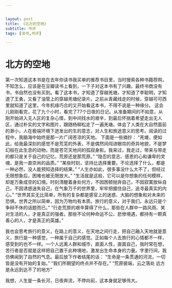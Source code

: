 ```yaml
---


layout: post
title: 《北方的空地》
subtitle: 书评
tags: [读书,书评]

---
```


<head>
    <script src="https://cdn.mathjax.org/mathjax/latest/MathJax.js?config=TeX-AMS-MML_HTMLorMML" type="text/javascript"></script>
    <script type="text/x-mathjax-config">
        MathJax.Hub.Config({
            tex2jax: {
            skipTags: ['script', 'noscript', 'style', 'textarea', 'pre'],
            inlineMath: [['$','$']]
            }
        });
    </script>
</head>


# 北方的空地

第一次知道这本书是在去年你读书我买单的推荐书目里，当时搜索各种书籍荐购，不知怎么，应该是在豆瓣读书上看到，一下子对这本书有了兴趣，最终书商没有书，书自然也没有买到。看了这本书，才知道了穿越羌塘，才知道了李聪明，才知道了王勇，又看了油管上的穿越羌塘纪录片。之前从青藏线走的时候，穿越可可西里就知道了这里，今年机缘巧合的又开始看这本书，不得不说是一种缘分。
这会儿刚刚看完，花了九个小时，看完了77个日夜的日记。从准备期间的不如意，从刚开始进入无人区的复杂心情，到中间找水的艰辛，到最后怀揣着希望走出无人区，通过朴实的文字和图片，跟随杨柳松走了一遍羌塘。体会了人类在大自然面前的渺小，人在极端环境下迸发出的生的意志，对人生和旅途意义的思考。阅读的过程中，我脑海中始终是那一片广阔苍凉的天地。
下面是一些摘抄：
“羌塘，便如此，给我最深刻的感觉不是荒芜的外表，不是偶然间闯进眼帘的奇异地貌，不是梦幻般在此生息的动物，而是苍茫天地间的孤寂身影。我来过，我走过，带来与带走的都只是关于自己的记忆，荒原还是那荒原。”
“隐忍的意志、感恩的心和谦卑的灵魂，是我一直崇尚的品质。”
“某些时刻，坚持比选择重要。不论选择了什么，都是一种必然，没人能预知选择的结果。”
“人生亦如此，很多事没什么大不了，但经过无限想象后，困难也被无限放大。”
“生活就是这般，它可以是你想象的任何模样，却是万象成空的幻境。时刻清醒着身处何方，不因困顿抛弃自己，不因寂寞放纵自己，不因诱惑迷失自己，在气象万千的世界里，牢牢把握住自己，追寻最真实的内心。”
“世界其实无比简单，所有的复杂都是感官上的迷惑、大脑的想象和对未来的恐惧。世界之所以简单，因为万物均有本质。旅行的意义，对于我们，永远只是个争辩不休的话题而已。”
“行走荒原的艰辛算得了什么，那些在人群中一路风雨、笑对生活的人，才是真正的强者。那些不论何种命运不公、悲惨境遇，都持有一颗真善心的人，才是真正的英雄。”

我也会思考旅行的意义，在路上的意义，在天地之间行走，把自己融入天地就是意义，旅行是一种感觉，一种属于自己的感觉。正如每个人去旅行的心情都不一样，感受到的也不一样。一个人远离人群和城市，直面人性，直面自己，我时常在想，苦行者是否就是这样把自己置于此种境地，激发出生命本身的力量。字里行间，我仿佛闻到了自然的气息。最后放下作者结尾的话：
“生命是一条贯通的河流，一切皆是没有开始的复始。”
“我们所期望的终点并不存在。”
“荒原彼端，云之落处
远方是永远到达不了的地方”

我想，人生是一条长河，日夜奔流，不停向前，这本身就足够伟大。
